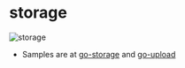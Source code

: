 # storage

![storage](https://camo.githubusercontent.com/8df4819a272d0e1c4cb235ce34448b4b4bb4fc480ced77238deacd98daafea1d/68747470733a2f2f63646e2d696d616765732d312e6d656469756d2e636f6d2f6d61782f3830302f312a6a685a79423845364a4d547437714757473963666b412e706e67)
- Samples are at [go-storage](https://github.com/project-samples/go-storage) and [go-upload](https://github.com/project-samples/go-upload)
